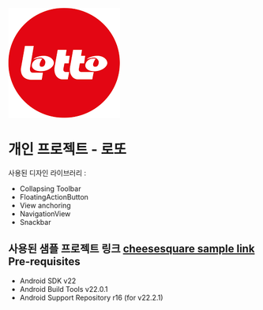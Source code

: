 ![alt text](https://github.com/soulduse/android-lotto-project/blob/set-ui/art/icon.png)

개인 프로젝트 - 로또
===================================
사용된 디자인 라이브러리 : 

- Collapsing Toolbar
- FloatingActionButton
- View anchoring
- NavigationView
- Snackbar

사용된 샘플 프로젝트 링크
[cheesesquare sample link](https://github.com/chrisbanes/cheesesquare)
Pre-requisites
--------------

- Android SDK v22
- Android Build Tools v22.0.1
- Android Support Repository r16 (for v22.2.1)


